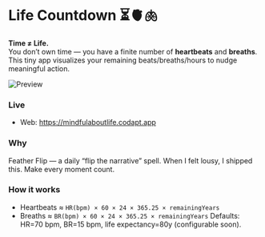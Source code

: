 # Life Countdown ⏳🫀🫁

**Time ≠ Life.**  
You don’t own time — you have a finite number of **heartbeats** and **breaths**.  
This tiny app visualizes your remaining beats/breaths/hours to nudge meaningful action.

![Preview](./public/og-preview.png)

### Live
- Web: https://mindfulaboutlife.codapt.app

### Why
Feather Flip — a daily “flip the narrative” spell. When I felt lousy, I shipped this.
Make every moment count.

### How it works
- Heartbeats ≈ `HR(bpm) × 60 × 24 × 365.25 × remainingYears`
- Breaths   ≈ `BR(bpm) × 60 × 24 × 365.25 × remainingYears`
Defaults: HR=70 bpm, BR=15 bpm, life expectancy=80y (configurable soon).

